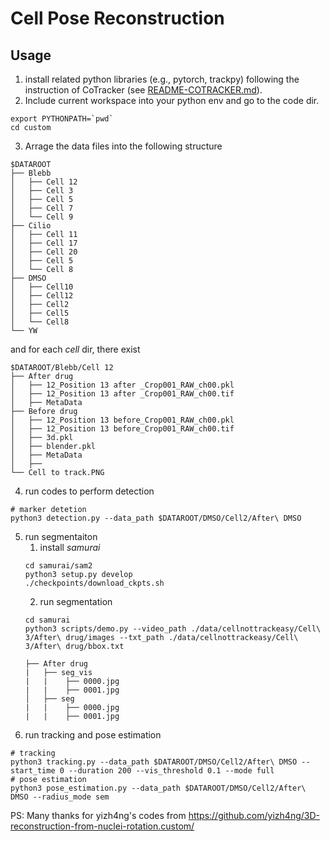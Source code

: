 # Cell Pose Reconstruction

## Usage

1. install related python libraries (e.g., pytorch, trackpy) following the instruction of CoTracker (see [README-COTRACKER.md](./README-COTRACKER.md)).
2. Include current workspace into your python env and go to the code dir.
```shell
export PYTHONPATH=`pwd`
cd custom
```
3. Arrage the data files into the following structure
```shell
$DATAROOT
├── Blebb
│   ├── Cell 12
│   ├── Cell 3
│   ├── Cell 5
│   ├── Cell 7
│   └── Cell 9
├── Cilio
│   ├── Cell 11
│   ├── Cell 17
│   ├── Cell 20
│   ├── Cell 5
│   └── Cell 8
├── DMSO
│   ├── Cell10
│   ├── Cell12
│   ├── Cell2
│   ├── Cell5
│   └── Cell8
└── YW
```
and for each *cell* dir, there exist
```shell
$DATAROOT/Blebb/Cell 12
├── After drug
│   ├── 12_Position 13 after _Crop001_RAW_ch00.pkl
│   ├── 12_Position 13 after _Crop001_RAW_ch00.tif
│   ├── MetaData
├── Before drug
│   ├── 12_Position 13 before_Crop001_RAW_ch00.pkl
│   ├── 12_Position 13 before_Crop001_RAW_ch00.tif
│   ├── 3d.pkl
│   ├── blender.pkl
│   ├── MetaData
│   ├── 
└── Cell to track.PNG
```
4. run codes to perform detection
```shell
# marker detetion
python3 detection.py --data_path $DATAROOT/DMSO/Cell2/After\ DMSO
```
5. run segmentaiton
   <!-- After detection, you will get *images.mp4*. Use [sem-and-track](https://github.com/fishfishson/Segment-and-Track-Anything) to segment it. Put the segmentation results into dir *images_masks*: -->
   1. install *samurai*
   ```shell
   cd samurai/sam2
   python3 setup.py develop
   ./checkpoints/download_ckpts.sh
   ```
   2. run segmentation
   ```shell
   cd samurai
   python3 scripts/demo.py --video_path ./data/cellnottrackeasy/Cell\ 3/After\ drug/images --txt_path ./data/cellnottrackeasy/Cell\ 3/After\ drug/bbox.txt
   ```
   ```shell
   ├── After drug
   |   ├── seg_vis
   |   |    ├── 0000.jpg
   |   |    ├── 0001.jpg
   │   ├── seg
   |   |    ├── 0000.jpg
   |   |    ├── 0001.jpg
    ```
6. run tracking and pose estimation
```shell
# tracking
python3 tracking.py --data_path $DATAROOT/DMSO/Cell2/After\ DMSO --start_time 0 --duration 200 --vis_threshold 0.1 --mode full
# pose estimation
python3 pose_estimation.py --data_path $DATAROOT/DMSO/Cell2/After\ DMSO --radius_mode sem
```

PS: Many thanks for yizh4ng's codes from https://github.com/yizh4ng/3D-reconstruction-from-nuclei-rotation.custom/
